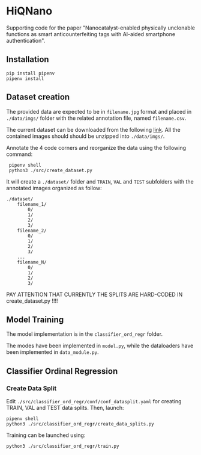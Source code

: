 # HiQNano
Supporting code for the paper "Nanocatalyst-enabled physically unclonable functions as smart anticounterfeiting tags with AI-aided smartphone authentication".

## Installation
```
pip install pipenv
pipenv install
```

## Dataset creation
The provided data are expected to be in `filename.jpg` format and placed in `./data/imgs/` folder with the related annotation file, named `filename.csv`.

The current dataset can be downloaded from the following [link](https://pavisdata.iit.it/data/collaborations/hiqnano/imgs.zip). All the contained images should should be unzipped into `./data/imgs/`.

Annotate the 4 code corners and reorganize the data using the following command:
```
 pipenv shell
 python3 ./src/create_dataset.py
```

It will create a `./dataset/` folder and `TRAIN`, `VAL` and `TEST` subfolders with the annotated images organized as follow:

    ./dataset/
        filename_1/
            0/
            1/
            2/
            3/
        filename_2/
            0/
            1/
            2/
            3/
        ...
        filename_N/
            0/
            1/
            2/
            3/

PAY ATTENTION THAT CURRENTLY THE SPLITS ARE HARD-CODED IN create_dataset.py !!!!

## Model Training
The model implementation is in the `classifier_ord_regr` folder. 

The modes have been implemented in `model.py`, while the dataloaders have been implemented in `data_module.py`.

## Classifier Ordinal Regression
### Create Data Split
Edit `./src/classifier_ord_regr/conf/conf_datasplit.yaml` for creating TRAIN, VAL and TEST data splits. Then, launch:
```
pipenv shell
python3 ./src/classifier_ord_regr/create_data_splits.py
```

Training can be launched using:
```
python3 ./src/classifier_ord_regr/train.py
```

